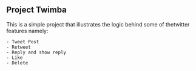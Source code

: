 ## Project Twimba

This is a simple project that illustrates the logic behind some of thetwitter features namely:

```
- Tweet Post
- Retweet
- Reply and show reply
- Like
- Delete

```
